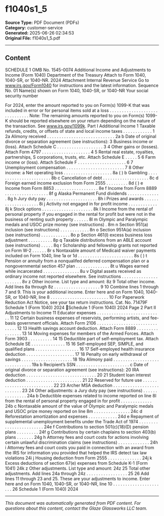 ﻿# f1040s1_5

**Source Type:** PDF Document (PDFs)  
**Category:** customer-service  
**Generated:** 2025-06-26 02:34:53  
**Original File:** f1040s1_5.pdf

---

## Content

SCHEDULE 1                                                                                                              OMB No. 1545-0074
                                Additional Income and Adjustments to Income
(Form 1040)
Department of the Treasury
                                               Attach to Form 1040, 1040-SR, or 1040-NR.                                  2024
                                                                                                                        Attachment
Internal Revenue Service          Go to www.irs.gov/Form1040 for instructions and the latest information.               Sequence No. 01
Name(s) shown on Form 1040, 1040-SR, or 1040-NR                                                             Your social security number


For 2024, enter the amount reported to you on Form(s) 1099-K that was included in error or for personal
items sold at a loss . . . . . . . . . . . . . . . . . . . . . . . . . . . . . .
Note: The remaining amounts reported to you on Form(s) 1099-K should be reported elsewhere on your return depending on the
nature of the transaction. See www.irs.gov/1099k.
  Part I       Additional Income
  1   Taxable refunds, credits, or offsets of state and local income taxes . . . . . . . . . . . .             1
  2a  Alimony received . . . . . . . . . . . . . . . . . . . . . . . . . . . .                                2a
    b Date of original divorce or separation agreement (see instructions):
  3   Business income or (loss). Attach Schedule C . . . . . . . . . . . . . . . . . . .                       3
  4   Other gains or (losses). Attach Form 4797 . . . . . . . . . . . . . . . . . . . .                        4
  5   Rental real estate, royalties, partnerships, S corporations, trusts, etc. Attach Schedule E . . . . .    5
  6   Farm income or (loss). Attach Schedule F . . . . . . . . . . . . . . . . . . . .                         6
  7   Unemployment compensation . . . . . . . . . . . . . . . . . . . . . . . .                                7
  8   Other income:
    a Net operating loss . . . . . . . . . . . . . . . . . . . .                           8a (             )
    b Gambling . . . . . . . . . . . . . . . . . . . . . . .                               8b
    c Cancellation of debt . . . . . . . . . . . . . . . . . . .                           8c
    d Foreign earned income exclusion from Form 2555 . . . . . . . . .                     8d (             )
    e Income from Form 8853 . . . . . . . . . . . . . . . . . .                            8e
    f Income from Form 8889 . . . . . . . . . . . . . . . . . .                             8f
    g Alaska Permanent Fund dividends         . . . . . . . . . . . . . .                  8g
    h Jury duty pay . . . . . . . . . . . . . . . . . . . . .                              8h
    i Prizes and awards . . . . . . . . . . . . . . . . . . . .                             8i
    j Activity not engaged in for profit income     . . . . . . . . . . . .                 8j
    k Stock options . . . . . . . . . . . . . . . . . . . . .                              8k
    l Income from the rental of personal property if you engaged in the rental for
      profit but were not in the business of renting such property . . . . . .              8l
    m Olympic and Paralympic medals and USOC prize money (see instructions) .              8m
    n Section 951(a) inclusion (see instructions) . . . . . . . . . . . .                  8n
    o Section 951A(a) inclusion (see instructions) . . . . . . . . . . . .                 8o
    p Section 461(l) excess business loss adjustment . . . . . . . . . .                   8p
    q Taxable distributions from an ABLE account (see instructions) . . . . .              8q
    r Scholarship and fellowship grants not reported on Form W-2 . . . . . .                8r
    s Nontaxable amount of Medicaid waiver payments included on Form 1040, line
      1a or 1d . . . . . . . . . . . . . . . . . . . . . . .                               8s (             )
    t Pension or annuity from a nonqualifed deferred compensation plan or a
      nongovernmental section 457 plan . . . . . . . . . . . . . .                          8t
    u Wages earned while incarcerated . . . . . . . . . . . . . . .                        8u
    v Digital assets received as ordinary income not reported elsewhere. See
      instructions . . . . . . . . . . . . . . . . . . . . . .                             8v
    z Other income. List type and amount:
                                                                                           8z
  9   Total other income. Add lines 8a through 8z . . . . . . . . . . . . . . . . . . .                        9
 10   Combine lines 1 through 7 and 9. This is your additional income. Enter here and on Form 1040,
      1040-SR, or 1040-NR, line 8 . . . . . . . . . . . . . . . . . . . . . . . .                             10
For Paperwork Reduction Act Notice, see your tax return instructions.               Cat. No. 71479F                Schedule 1 (Form 1040) 2024
Schedule 1 (Form 1040) 2024                                                                                                           Page 2
  Part II     Adjustments to Income
 11     Educator expenses       . . . . . . . . . . . . . . . . . . . . . . . . . . .                               11
 12     Certain business expenses of reservists, performing artists, and fee-basis government officials. Attach
        Form 2106 . . . . . . . . . . . . . . . . . . . . . . . . . . . . . .                                       12
 13     Health savings account deduction. Attach Form 8889 . . . . . . . . . . . . . . . .                          13
 14     Moving expenses for members of the Armed Forces. Attach Form 3903 . . . . . . . . . .                       14
 15     Deductible part of self-employment tax. Attach Schedule SE . . . . . . . . . . . . . .                      15
 16     Self-employed SEP, SIMPLE, and qualified plans . . . . . . . . . . . . . . . . . .                          16
 17     Self-employed health insurance deduction . . . . . . . . . . . . . . . . . . . .                            17
 18     Penalty on early withdrawal of savings . . . . . . . . . . . . . . . . . . . . .                            18
 19a    Alimony paid . . . . . . . . . . . . . . . . . . . . . . . . . . . . . .                                   19a
    b   Recipient’s SSN      . . . . . . . . . . . . . . . . . . . . . .
    c   Date of original divorce or separation agreement (see instructions):
 20     IRA deduction . . . . . . . . . . . . . . . . . . . . . . . . . . . . .                                     20
 21     Student loan interest deduction . . . . . . . . . . . . . . . . . . . . . . .                               21
 22     Reserved for future use . . . . . . . . . . . . . . . . . . . . . . . . . .                                 22
 23     Archer MSA deduction . . . . . . . . . . . . . . . . . . . . . . . . . .                                    23
 24     Other adjustments:
    a   Jury duty pay (see instructions)    . . . . . . . . . . . . . . .                24a
    b   Deductible expenses related to income reported on line 8l from the rental of
        personal property engaged in for profit . . . . . . . . . . . . .                24b
    c   Nontaxable amount of the value of Olympic and Paralympic medals and USOC
        prize money reported on line 8m . . . . . . . . . . . . . . .                    24c
    d   Reforestation amortization and expenses . . . . . . . . . . . .                  24d
    e   Repayment of supplemental unemployment benefits under the Trade Act of
        1974 . . . . . . . . . . . . . . . . . . . . . . . .                             24e
    f   Contributions to section 501(c)(18)(D) pension plans . . . . . . . . .           24f
    g   Contributions by certain chaplains to section 403(b) plans . . . . . . .         24g
    h   Attorney fees and court costs for actions involving certain unlawful
        discrimination claims (see instructions) . . . . . . . . . . . . .               24h
    i   Attorney fees and court costs you paid in connection with an award from the
        IRS for information you provided that helped the IRS detect tax law violations   24i
    j   Housing deduction from Form 2555 . . . . . . . . . . . . . .                     24j
    k   Excess deductions of section 67(e) expenses from Schedule K-1 (Form 1041)        24k
    z   Other adjustments. List type and amount:
                                                                                         24z
 25     Total other adjustments. Add lines 24a through 24z . . . . . . . . . . . . . . . . .                        25
 26     Add lines 11 through 23 and 25. These are your adjustments to income. Enter here and on Form
        1040, 1040-SR, or 1040-NR, line 10 . . . . . . . . . . . . . . . . . . . . . .                              26
                                                                                                                  Schedule 1 (Form 1040) 2024

---

*This document was automatically generated from PDF content. For questions about this content, contact the Glaze Glassworks LLC team.*
